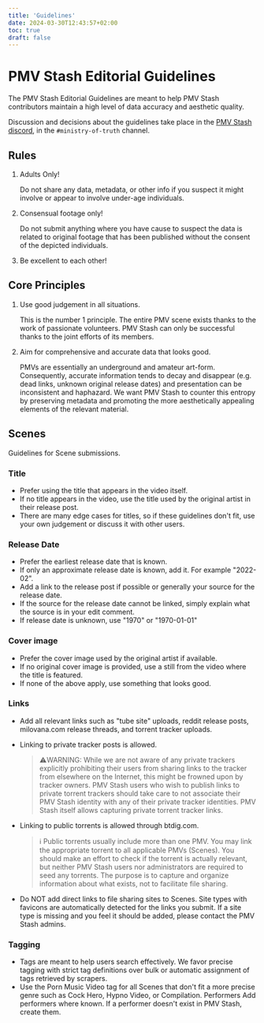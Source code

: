 ```yaml
---
title: 'Guidelines'
date: 2024-03-30T12:43:57+02:00
toc: true
draft: false
---
```


# PMV Stash Editorial Guidelines
The PMV Stash Editorial Guidelines are meant to help PMV Stash contributors maintain a high level of data accuracy and aesthetic quality.

Discussion and decisions about the guidelines take place in the [PMV Stash discord](https://discord.gg/GQbeYVBYQ4), in the `#ministry-of-truth` channel.

## Rules

1. Adults Only!

    Do not share any data, metadata, or other info if you suspect it might involve or appear to involve under-age individuals.

1. Consensual footage only!

    Do not submit anything where you have cause to suspect the data is related to original footage that has been published without the consent of the depicted individuals.

1. Be excellent to each other!

## Core Principles

1. Use good judgement in all situations.

    This is the number 1 principle. The entire PMV scene exists thanks to the work of passionate volunteers. PMV Stash can only be successful thanks to the joint efforts of its members.

2. Aim for comprehensive and accurate data that looks good.

    PMVs are essentially an underground and amateur art-form. Consequently, accurate information tends to decay and disappear (e.g. dead links, unknown original release dates) and presentation can be inconsistent and haphazard. We want PMV Stash to counter this entropy by preserving metadata and promoting the more aesthetically appealing elements of the relevant material.

## Scenes

Guidelines for Scene submissions.

### Title
* Prefer using the title that appears in the video itself.
* If no title appears in the video, use the title used by the original artist in their release post.
* There are many edge cases for titles, so if these guidelines don't fit, use your own judgement or discuss it with other users.
### Release Date
* Prefer the earliest release date that is known.
* If only an approximate release date is known, add it. For example "2022-02".
* Add a link to the release post if possible or generally your source for the release date.
* If the source for the release date cannot be linked, simply explain what the source is in your edit comment.
* If release date is unknown, use "1970" or "1970-01-01"
### Cover image
* Prefer the cover image used by the original artist if available.
* If no original cover image is provided, use a still from the video where the title is featured.
* If none of the above apply, use something that looks good.
### Links
* Add all relevant links such as "tube site" uploads, reddit release posts, milovana.com release threads, and torrent tracker uploads.
* Linking to private tracker posts is allowed.

    >⚠️WARNING: While we are not aware of any private trackers explicitly prohibiting their users from sharing links to the tracker from elsewhere on the Internet, this might be frowned upon by tracker owners. PMV Stash users who wish to publish links to private torrent trackers should take care to not associate their PMV Stash identity with any of their private tracker identities. PMV Stash itself allows capturing private torrent tracker links.

* Linking to public torrents is allowed through btdig.com.
    >ℹ️ Public torrents usually include more than one PMV. You may link the appropriate torrent to all applicable PMVs (Scenes). You should make an effort to check if the torrent is actually relevant, but neither PMV Stash users nor administrators are required to seed any torrents. The purpose is to capture and organize information about what exists, not to facilitate file sharing.

* Do NOT add direct links to file sharing sites to Scenes.
Site types with favicons are automatically detected for the links you submit. If a site type is missing and you feel it should be added, please contact the PMV Stash admins.

### Tagging
* Tags are meant to help users search effectively. We favor precise tagging with strict tag definitions over bulk or automatic assignment of tags retrieved by scrapers.
* Use the Porn Music Video tag for all Scenes that don't fit a more precise genre such as Cock Hero, Hypno Video, or Compilation.
Performers
Add performers where known.
If a performer doesn't exist in PMV Stash, create them.
